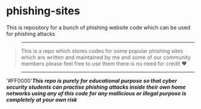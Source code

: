 # phishing-sites
This is repository for  a bunch of phishing website code which can be used for phishing attacks
> -----------------------------------------------------------------------------------------------------


> This is a repo which stores codes for some popular phishing sites which are written and maintained 
by me and some of our community members please feel free to use them there is no need for credit ♥


> -----------------------------------------------------------------------------------------------------
'#FF0000'***This repo is purely for educational purpose so that cyber security students can practise phishing 
attacks inside their own home networks using any of this code for any mallicious or illegal purpose 
is completely at your own risk***
